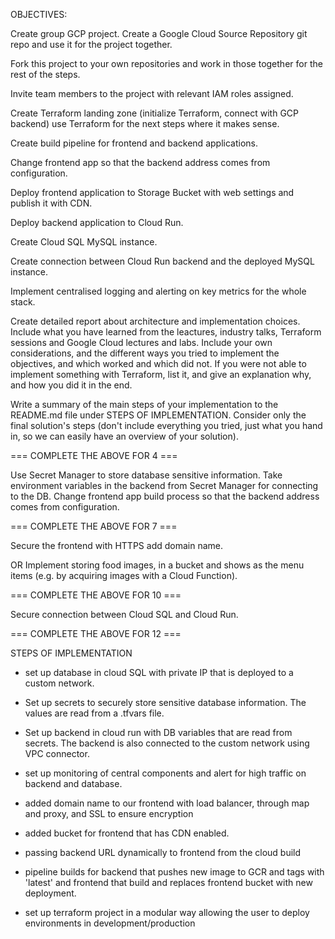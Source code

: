 OBJECTIVES:

Create group GCP project.
Create a Google Cloud Source Repository git repo and use it for the project together.

Fork this project to your own repositories and work in those together for the rest of the steps.

Invite team members to the project with relevant IAM roles assigned.

Create Terraform landing zone (initialize Terraform, connect with GCP backend) use Terraform for the next steps where it makes sense.

Create build pipeline for frontend and backend applications.

Change frontend app so that the backend address comes from configuration.

Deploy frontend application to Storage Bucket with web settings and publish it with CDN.

Deploy backend application to Cloud Run.

Create Cloud SQL MySQL instance.

Create connection between Cloud Run backend and the deployed MySQL instance.

Implement centralised logging and alerting on key metrics for the whole stack. 

Create detailed report about architecture and implementation choices. 
Include what you have learned from the leactures, industry talks, Terraform sessions and Google Cloud lectures and labs. 
Include your own considerations, and the different ways you tried to implement the objectives, and which worked and which did not. 
If you were not able to implement something with Terraform, list it, and give an explanation why, and how you did it in the end.

Write a summary of the main steps of your implementation to the README.md file under STEPS OF IMPLEMENTATION. 
Consider only the final solution's steps (don't include everything you tried, just what you hand in, so we can easily have an overview of your solution).

=== COMPLETE THE ABOVE FOR 4 ===

Use Secret Manager to store database sensitive information.
Take environment variables in the backend from Secret Manager for connecting to the DB.
Change frontend app build process so that the backend address comes from configuration.

=== COMPLETE THE ABOVE FOR 7 ===

Secure the frontend with HTTPS  add domain name.

OR
Implement storing food images, in a bucket and shows as the menu items (e.g. by acquiring images with a Cloud Function).

=== COMPLETE THE ABOVE FOR 10 ===

Secure connection between Cloud SQL and Cloud Run.

=== COMPLETE THE ABOVE FOR 12 ===

STEPS OF IMPLEMENTATION


- set up database in cloud SQL with private IP that is deployed to a custom network.

- Set up secrets to securely store sensitive database information. The values are read from a .tfvars file.

- Set up backend in cloud run with DB variables that are read from secrets. The backend is  also connected to the custom network using VPC connector.

- set up monitoring of central components and alert for high traffic on backend and database.

- added domain name to our frontend with load balancer, through map and proxy, and SSL to ensure encryption

- added bucket for frontend that has CDN enabled.

- passing backend URL dynamically to frontend from the cloud build

- pipeline builds for backend that pushes new image to GCR and tags with 'latest' and frontend that build and replaces frontend bucket with new deployment.

- set up terraform project in a modular way allowing the user to deploy environments in development/production

